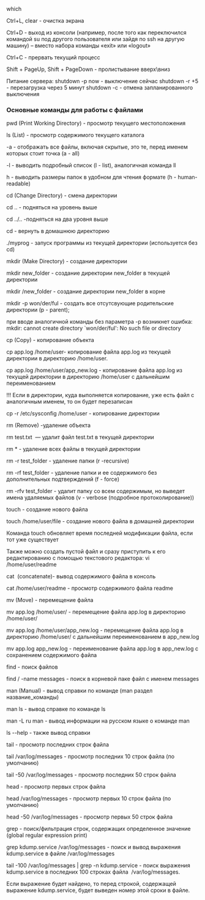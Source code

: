 

which



Ctrl+L, clear - очистка экрана

Ctrl+D - выход из консоли (например, после того как переключился командой su под другого пользователя или зайдя по ssh на другую машину) – вместо набора команды «exit» или «logout»

Ctrl+C - прервать текущий процесс

Shift + PageUp, Shift + PageDown - пролистывание вверх\вниз


Питание сервера:
shutdown -p now - выключение сейчас
shutdown -r +5 - перезагрузка через 5 минут
shutdown -с - отмена запланированного выключения






### Основные команды для работы с файлами

pwd (Print Working Directory) - просмотр текущего местоположения

ls (List) - просмотр содержимого текущего каталога  

-a - отображать все файлы, включая скрытые, это те, перед именем которых стоит точка (a - all)

-l - выводить подробный список (l - list), аналогичная команда ll

h - выводить размеры папок в удобном для чтения формате (h - human-readable)

cd (Change Directory) - смена директории 

cd .. - подняться на уровень выше

cd ../.. -подняться на два уровня выше

cd - вернуть в домашнюю директорию

./myprog - запуск программы из текущей директории (используется без cd)

mkdir (Make Directory) - создание директории

mkdir new_folder - создание директории new_folder в текущей директории

mkdir /new_folder - создание директории new_folder в корне

mkdir -p won/der/ful - создать все отсутсвующие родительские директории (p - parent);

при вводе аналогичной команды без параметра -p возникнет ошибка: mkdir: cannot create directory `won/der/ful': No such file or directory

cp (Copy) - копирование объекта

cp app.log /home/user- копирование файла app.log из текущей директории в директорию /home/user.

cp app.log /home/user/app_new.log - копирование файла app.log из текущей директории в директорию /home/user c дальнейшим переименованием

!!! Если в директории, куда выполняется копирование, уже есть файл с аналогичным именем, то он будет перезаписан

cp -r /etc/sysconfig /home/user - копирование директории

rm (Remove) -удаление объекта

rm test.txt  — удалит файл test.txt в текущей директории

rm * - удаление всех файлы в текущей директории

rm -r test_folder - удаление папки (r -recursive)

rm -rf test_folder - удаление папки и ее содержимого без дополнительных подтверждений (f - force)

rm -rfv test_folder - удалит папку со всем содержимым, но выведет имена удаляемых файлов (v - verbose (подробное протоколирование))

touch - создание нового файла

touch /home/user/file - создание нового файла в домашней директории

Команда touch обновляет время последней модификации файла, если тот уже существует

Также можно создать пустой файл и сразу приступить к его редактированию с помощью текстового редактора: vi /home/user/readme

cat  (concatenate)- вывод содержимого файла в консоль

cat /home/user/readme - просмотр содержимого файла readme

mv (Move) - перемещение файла

mv app.log /home/user/ - перемещение файла app.log в директорию /home/user/

mv app.log /home/user/app_new.log - перемещение файла app.log в директорию /home/user/ c дальнейшим переименованием в app_new.log

mv app.log app_new.log - переименование файла app.log в app_new.log с сохранением содержимого файла

find - поиск файлов

find / -name messages - поиск в корневой паке файл с именем messages

man (Manual) - вывод справки по команде (man раздел название_команды)

man ls - вывод справке по команде ls

man -L ru man - вывод информации на русском языке о команде man

ls --help - также вывод справки

tail - просмотр последних строк файла

tail /var/log/messages - просмотр последних 10 строк файла (по умолчанию)

tail -50 /var/log/messages - просмотр последних 50 строк файла

head - просмотр первых строк файла

head /var/log/messages - просмотр первых 10 строк файла (по умолчанию)

head -50 /var/log/messages - просмотр первых 50 строк файла

grep - поиск/фильтрация строк, содержащих определенное значение (global regular expression print)

grep kdump.service /var/log/messages - поиск и вывод выражения kdump.service в файле /var/log/messages

tail -100 /var/log/messages | grep -n kdump.service - поиск выражения kdump.service в последних 100 строках файла  /var/log/messages.

Если выражение будет найдено, то перед строкой, содержащей выражение kdump.service, будет выведен номер этой сроки в файле.